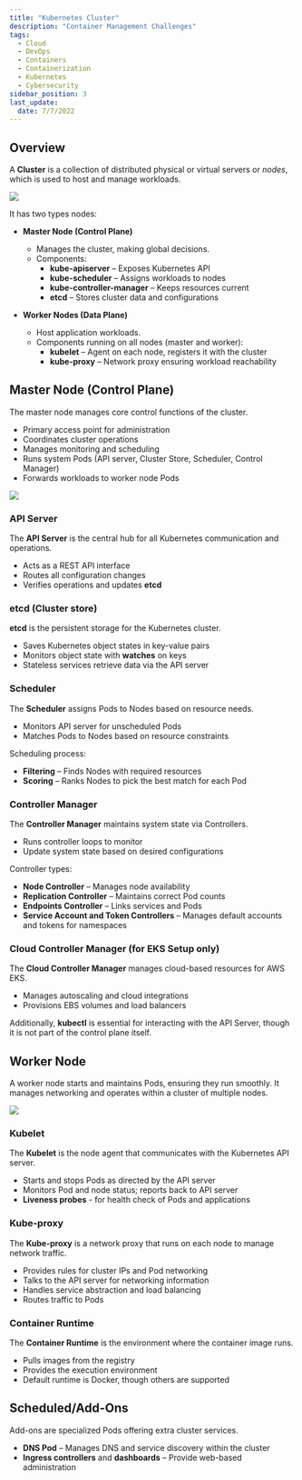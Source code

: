 ```yaml
---
title: "Kubernetes Cluster"
description: "Container Management Challenges"
tags:
  - Cloud
  - DevOps
  - Containers
  - Containerization
  - Kubernetes
  - Cybersecurity
sidebar_position: 3
last_update:
  date: 7/7/2022
---
```




## Overview

A **Cluster** is a collection of distributed physical or virtual servers or *nodes*, which is used to host and manage workloads.

<div class='img-center'>

![](/img/docs/k8sclustercomponentsbigpicture2.png)

</div>

It has two types nodes:

- **Master Node (Control Plane)**
  - Manages the cluster, making global decisions.
  - Components:
    - **kube-apiserver** – Exposes Kubernetes API
    - **kube-scheduler** – Assigns workloads to nodes
    - **kube-controller-manager** – Keeps resources current
    - **etcd** – Stores cluster data and configurations

- **Worker Nodes (Data Plane)**
  - Host application workloads.
  - Components running on all nodes (master and worker):
    - **kubelet** – Agent on each node, registers it with the cluster
    - **kube-proxy** – Network proxy ensuring workload reachability


## Master Node (Control Plane) 

The master node manages core control functions of the cluster.

- Primary access point for administration
- Coordinates cluster operations
- Manages monitoring and scheduling
- Runs system Pods (API server, Cluster Store, Scheduler, Control Manager)
- Forwards workloads to worker node Pods

<div class='img-center'>

![](/img/docs/controlplanecomponents.png)

</div>


### API Server

The **API Server** is the central hub for all Kubernetes communication and operations.

- Acts as a REST API interface
- Routes all configuration changes
- Verifies operations and updates **etcd**

### etcd (Cluster store)

**etcd** is the persistent storage for the Kubernetes cluster.

- Saves Kubernetes object states in key-value pairs
- Monitors object state with **watches** on keys
- Stateless services retrieve data via the API server

### Scheduler

The **Scheduler** assigns Pods to Nodes based on resource needs.

- Monitors API server for unscheduled Pods
- Matches Pods to Nodes based on resource constraints

Scheduling process:

- **Filtering** – Finds Nodes with required resources
- **Scoring** – Ranks Nodes to pick the best match for each Pod

### Controller Manager

The **Controller Manager** maintains system state via Controllers.

- Runs controller loops to monitor
- Update system state based on desired configurations

Controller types:

- **Node Controller** – Manages node availability
- **Replication Controller** – Maintains correct Pod counts
- **Endpoints Controller** – Links services and Pods
- **Service Account and Token Controllers** – Manages default accounts and tokens for namespaces

### Cloud Controller Manager (for EKS Setup only)

The **Cloud Controller Manager** manages cloud-based resources for AWS EKS.

- Manages autoscaling and cloud integrations
- Provisions EBS volumes and load balancers

Additionally, **kubectl** is essential for interacting with the API Server, though it is not part of the control plane itself.

## Worker Node  

A worker node starts and maintains Pods, ensuring they run smoothly. It manages networking and operates within a cluster of multiple nodes.

<div class='img-center'>

![](/img/docs/k8snode.png)

</div>

### Kubelet

The **Kubelet** is the node agent that communicates with the Kubernetes API server.

- Starts and stops Pods as directed by the API server
- Monitors Pod and node status; reports back to API server
- **Liveness probes** - for health check of Pods and applications

### Kube-proxy

The **Kube-proxy** is a network proxy that runs on each node to manage network traffic.

- Provides rules for cluster IPs and Pod networking
- Talks to the API server for networking information
- Handles service abstraction and load balancing
- Routes traffic to Pods


### Container Runtime

The **Container Runtime** is the environment where the container image runs.

- Pulls images from the registry 
- Provides the execution environment
- Default runtime is Docker, though others are supported

## Scheduled/Add-Ons

Add-ons are specialized Pods offering extra cluster services.

- **DNS Pod** – Manages DNS and service discovery within the cluster
- **Ingress controllers** and **dashboards** – Provide web-based administration


 

